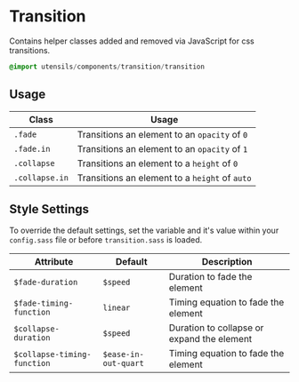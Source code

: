 
# Transition
Contains helper classes added and removed via JavaScript for css
transitions.

```sass
@import utensils/components/transition/transition
```

## Usage

Class                  | Usage
---------------------- | -----------------------------------------------------------
`.fade`                | Transitions an element to an `opacity` of `0`
`.fade.in`             | Transitions an element to an `opacity` of `1`
`.collapse`            | Transitions an element to a `height` of `0`
`.collapse.in`         | Transitions an element to a `height` of `auto`

## Style Settings
To override the default settings, set the variable and it's value
within your `config.sass` file or before `transition.sass` is loaded.

Attribute                  | Default             | Description
-------------------------- | ------------------- | -------------------------------------------
`$fade-duration`            | `$speed`             | Duration to fade the element
`$fade-timing-function`     | `linear`             | Timing equation to fade the element
`$collapse-duration`        | `$speed`             | Duration to collapse or expand the element
`$collapse-timing-function` | `$ease-in-out-quart` | Timing equation to fade the element

